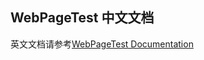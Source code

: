 ## WebPageTest 中文文档
英文文档请参考[WebPageTest Documentation](https://sites.google.com/a/webpagetest.org/docs/)